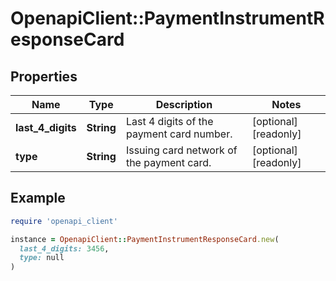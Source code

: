 # OpenapiClient::PaymentInstrumentResponseCard

## Properties

| Name | Type | Description | Notes |
| ---- | ---- | ----------- | ----- |
| **last_4_digits** | **String** | Last 4 digits of the payment card number. | [optional][readonly] |
| **type** | **String** | Issuing card network of the payment card. | [optional][readonly] |

## Example

```ruby
require 'openapi_client'

instance = OpenapiClient::PaymentInstrumentResponseCard.new(
  last_4_digits: 3456,
  type: null
)
```

